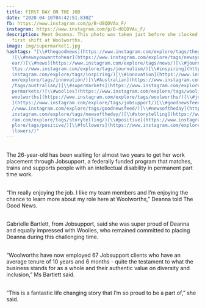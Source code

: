 ```yaml
---
title: FIRST DAY ON THE JOB
date: "2020-04-10T04:42:51.830Z"
fb: https://www.instagram.com/p/B-d8QDVAu_F/
instagram: https://www.instagram.com/p/B-d8QDVAu_F/
description: Meet Deanna. This photo was taken just before she clocked on her
  first shift at Woolworths.
image: img/supermarket1.jpg
hashtags: "[\\#thegoodnews](https://www.instagram.com/explore/tags/thegoodnews/\
  )[\\#newsyouwanttohear](https://www.instagram.com/explore/tags/newsyouwanttoh\
  ear/)[\\#news](https://www.instagram.com/explore/tags/news/)[\\#journalism](h\
  ttps://www.instagram.com/explore/tags/journalism/)[\\#inspiring](https://www.\
  instagram.com/explore/tags/inspiring/)[\\#innovation](https://www.instagram.c\
  om/explore/tags/innovation/)[\\#Australian](https://www.instagram.com/explore\
  /tags/australian/)[\\#supermarkets](https://www.instagram.com/explore/tags/su\
  permarkets/)[\\#woolies](https://www.instagram.com/explore/tags/woolies/)[\\#\
  woolworths](https://www.instagram.com/explore/tags/woolworths/)[\\#jobsupport\
  ](https://www.instagram.com/explore/tags/jobsupport/)[\\#goodnewsfeed](https:\
  //www.instagram.com/explore/tags/goodnewsfeed/)[\\#newsoftheday](https://www.\
  instagram.com/explore/tags/newsoftheday/)[\\#storytelling](https://www.instag\
  ram.com/explore/tags/storytelling/)[\\#positive](https://www.instagram.com/ex\
  plore/tags/positive/)[\\#followers](https://www.instagram.com/explore/tags/fo\
  llowers/)"
---
```

\
The 26-year-old has been waiting for almost two years to get her work placement through Jobsupport, a federally funded program that matches, trains and supports people with an intellectual disability in permanent part time work.

\
“I’m really enjoying the job. I like my team members and I’m enjoying the chance to learn more about my role here at Woolworths,” Deanna told The Good News.

\
Gabrielle Bartlett, from Jobsupport, said she was super proud of Deanna and equally impressed with Woolies, who remained committed to placing Deanna during this challenging time.

\
“Woolworths have now employed 67 Jobsupport clients who have an average tenure of 10 years and 6 months - quite the testament to what the business stands for as a whole and their authentic value on diversity and inclusion,” Ms Bartlett said.

\
“This is a fantastic life changing story that I’m so proud to be a part of,” she said.